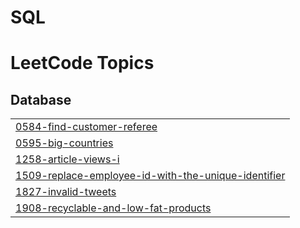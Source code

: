 # SQL
<!---LeetCode Topics Start-->
# LeetCode Topics
## Database
|  |
| ------- |
| [0584-find-customer-referee](https://github.com/codexcherry/SQL/tree/master/0584-find-customer-referee) |
| [0595-big-countries](https://github.com/codexcherry/SQL/tree/master/0595-big-countries) |
| [1258-article-views-i](https://github.com/codexcherry/SQL/tree/master/1258-article-views-i) |
| [1509-replace-employee-id-with-the-unique-identifier](https://github.com/codexcherry/SQL/tree/master/1509-replace-employee-id-with-the-unique-identifier) |
| [1827-invalid-tweets](https://github.com/codexcherry/SQL/tree/master/1827-invalid-tweets) |
| [1908-recyclable-and-low-fat-products](https://github.com/codexcherry/SQL/tree/master/1908-recyclable-and-low-fat-products) |
<!---LeetCode Topics End-->